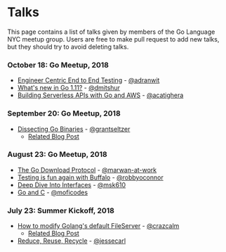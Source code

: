 # Talks
This page contains a list of talks given by members of the Go Language NYC meetup group. Users are free to make pull request to add new talks, but they should try to avoid deleting talks.

### October 18: Go Meetup, 2018
* [Engineer Centric End to End Testing](https://github.com/adrianwit/golang-e2e-testing/raw/master/golang-e2e.pptx) - [@adranwit]
* [What's new in Go 1.11?](https://dmitri.shuralyov.com/talks/2018/whats-new-in-go1.11/go1.11.slide#1) - [@dmitshur]
* [Building Serverless APIs with Go and AWS](https://drive.google.com/file/d/16ezg22TXQ4LXV7-rpjV-11f2gfZpLWY9/view) - [@acatighera]

### September 20: Go Meetup, 2018
* [Dissecting Go Binaries](https://docs.google.com/presentation/d/1Q73ISYRUM0zdqw4dD4HGXJ7dgnv3OD4u9qdqfLLUAfY/edit#slide=id.p4) - [@grantseltzer]
  * [Related Blog Post](http://www.grant.pizza/dissecting-go-binaries/)

### August 23: Go Meetup, 2018
* [The Go Download Protocol](https://talks.godoc.org/github.com/marwan-at-work/presentations/googlemeetup/talk.slide#1f) - [@marwan-at-work]
* [Testing is fun again with Buffalo](https://talks.robbyoconnor.us/buffalo/#/sec-title-slide) - [@robbyoconnor]
* [Deep Dive Into Interfaces](interfaces_deep_dive.pdf) - [@msk610]
* [Go and C](go_and_c.pdf) - [@moficodes]

### July 23: Summer Kickoff, 2018
* [How to modify Golang's default FileServer](serve_it.pdf) - [@crazcalm]
  * [Related Blog Post](https://crazcalm.github.io/blog/post/custom_file_server/)
* [Reduce, Reuse, Recycle](reduce_reuse_recycle.pdf) - [@jessecarl]


[@acatighera]: https://github.com/acatighera
[@adranwit]: https://github.com/adranwit
[@crazcalm]: https://github.com/crazcalm
[@dmitshur]: https://github.com/dmitshur
[@grantseltzer]: https://github.com/grantseltzer
[@jessecarl]: https://github.com/jessecarl
[@marwan-at-work]: https://github.com/marwan-at-work
[@moficodes]: https://github.com/moficodes
[@msk610]: https://github.com/msk610
[@robbyoconnor]: https://github.com/robbyoconnor


